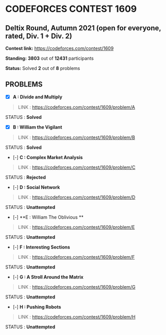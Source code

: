 # CODEFORCES CONTEST 1609

## Deltix Round, Autumn 2021 (open for everyone, rated, Div. 1 + Div. 2)

**Contest link:** https://codeforces.com/contest/1609

**Standing:** **3803** out of **12431** participants

**Status:** Solved **2** out of **8** problems

## PROBLEMS

- [x] **A : Divide and Multiply**

> LINK : https://codeforces.com/contest/1609/problem/A
>
STATUS : **Solved**

- [x] **B : William the Vigilant**

> LINK : https://codeforces.com/contest/1609/problem/B
>
STATUS : **Solved**

- [-] **C : Complex Market Analysis**

> LINK : https://codeforces.com/contest/1609/problem/C
>
STATUS : **Rejected**

- [-] **D : Social Network**

> LINK : https://codeforces.com/contest/1609/problem/D
>
STATUS : **Unattempted**

- [-] **E : William The Oblivious **

> LINK : https://codeforces.com/contest/1609/problem/E
>
STATUS : **Unattempted**

- [-] **F : Interesting Sections**

> LINK : https://codeforces.com/contest/1609/problem/F
>
STATUS : **Unattempted**

- [-] **G : A Stroll Around the Matrix**

> LINK : https://codeforces.com/contest/1609/problem/G
>
STATUS : **Unattempted**

- [-] **H : Pushing Robots**

> LINK : https://codeforces.com/contest/1609/problem/H
>
STATUS : **Unattempted**

